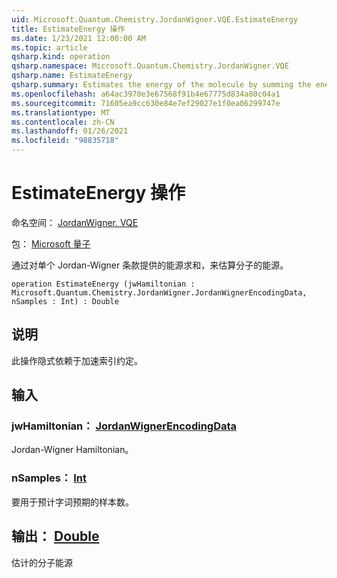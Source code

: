 ```yaml
---
uid: Microsoft.Quantum.Chemistry.JordanWigner.VQE.EstimateEnergy
title: EstimateEnergy 操作
ms.date: 1/23/2021 12:00:00 AM
ms.topic: article
qsharp.kind: operation
qsharp.namespace: Microsoft.Quantum.Chemistry.JordanWigner.VQE
qsharp.name: EstimateEnergy
qsharp.summary: Estimates the energy of the molecule by summing the energy contributed by the individual Jordan-Wigner terms.
ms.openlocfilehash: a64ac3970e3e67568f91b4e67775d834a80c04a1
ms.sourcegitcommit: 71605ea9cc630e84e7ef29027e1f0ea06299747e
ms.translationtype: MT
ms.contentlocale: zh-CN
ms.lasthandoff: 01/26/2021
ms.locfileid: "98835718"
---
```

# <a name="estimateenergy-operation"></a>EstimateEnergy 操作

命名空间： [JordanWigner. VQE](xref:Microsoft.Quantum.Chemistry.JordanWigner.VQE)

包： [Microsoft 量子](https://nuget.org/packages/Microsoft.Quantum.Chemistry)


通过对单个 Jordan-Wigner 条款提供的能源求和，来估算分子的能源。

```qsharp
operation EstimateEnergy (jwHamiltonian : Microsoft.Quantum.Chemistry.JordanWigner.JordanWignerEncodingData, nSamples : Int) : Double
```


## <a name="description"></a>说明

此操作隐式依赖于加速索引约定。

## <a name="input"></a>输入

### <a name="jwhamiltonian--jordanwignerencodingdata"></a>jwHamiltonian： [JordanWignerEncodingData](xref:Microsoft.Quantum.Chemistry.JordanWigner.JordanWignerEncodingData)

Jordan-Wigner Hamiltonian。


### <a name="nsamples--int"></a>nSamples： [Int](xref:microsoft.quantum.lang-ref.int)

要用于预计字词预期的样本数。



## <a name="output--double"></a>输出： [Double](xref:microsoft.quantum.lang-ref.double)

估计的分子能源